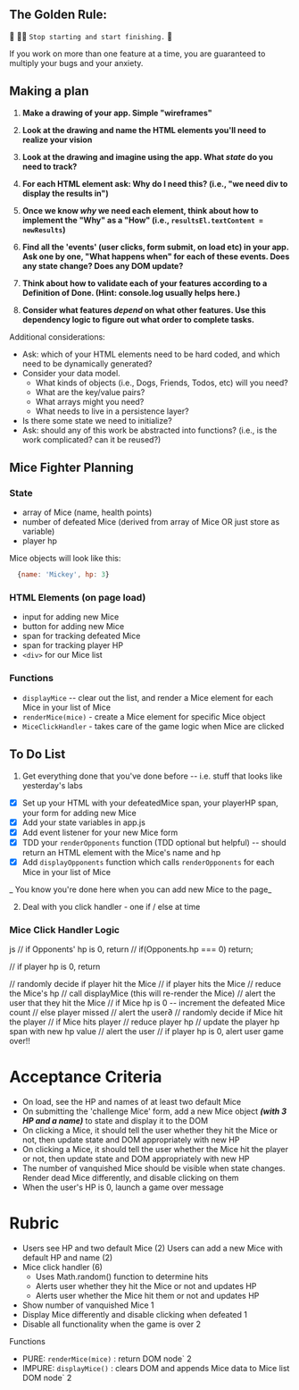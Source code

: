 ## The Golden Rule: 

🦸 🦸‍♂️ `Stop starting and start finishing.` 🏁

If you work on more than one feature at a time, you are guaranteed to multiply your bugs and your anxiety.

## Making a plan

1) **Make a drawing of your app. Simple "wireframes"** 
1) **Look at the drawing and name the HTML elements you'll need to realize your vision**

1) **Look at the drawing and imagine using the app. What _state_ do you need to track?** 
1) **For each HTML element ask: Why do I need this? (i.e., "we need div to display the results in")** 
1) **Once we know _why_ we need each element, think about how to implement the "Why" as a "How" (i.e., `resultsEl.textContent = newResults`)**
1) **Find all the 'events' (user clicks, form submit, on load etc) in your app. Ask one by one, "What happens when" for each of these events. Does any state change? Does any DOM update?**
1) **Think about how to validate each of your features according to a Definition of Done. (Hint: console.log usually helps here.)**
1) **Consider what features _depend_ on what other features. Use this dependency logic to figure out what order to complete tasks.**

Additional considerations:
- Ask: which of your HTML elements need to be hard coded, and which need to be dynamically generated?
- Consider your data model. 
  - What kinds of objects (i.e., Dogs, Friends, Todos, etc) will you need? 
  - What are the key/value pairs? 
  - What arrays might you need? 
  - What needs to live in a persistence layer?
- Is there some state we need to initialize?
- Ask: should any of this work be abstracted into functions? (i.e., is the work complicated? can it be reused?)


## Mice Fighter Planning

### State

-   array of Mice (name, health points)
-   number of defeated Mice (derived from array of Mice OR just store as variable)
-   player hp

Mice objects will look like this:

```js
  {name: 'Mickey', hp: 3}
```

### HTML Elements (on page load)

-   input for adding new Mice
-   button for adding new Mice
-   span for tracking defeated Mice
-   span for tracking player HP
-   `<div>` for our Mice list

### Functions

-   `displayMice` -- clear out the list, and render a Mice element for each Mice in your list of Mice
-   `renderMice(mice)` - create a Mice element for specific Mice object
-   `MiceClickHandler` - takes care of the game logic when Mice are clicked

## To Do List

1. Get everything done that you've done before -- i.e. stuff that looks like yesterday's labs

-   [x] Set up your HTML with your defeatedMice span, your playerHP span, your form for adding new Mice
-   [x] Add your state variables in app.js
-   [x] Add event listener for your new Mice form
-   [X] TDD your `renderOpponents` function (TDD optional but helpful) -- should return an HTML element with the Mice's name and hp
-   [x] Add `displayOpponents` function which calls `renderOpponents` for each Mice in your list of Mice

_ You know you're done here when you can add new Mice to the page_

2. Deal with you click handler - one if / else at time

### Mice Click Handler Logic

js
// if Opponents' hp is 0, return
// if(Opponents.hp === 0) return;

// if player hp is 0, return

// randomly decide if player hit the Mice
// if player hits the Mice
//    reduce the Mice's hp
//    call displayMice (this will re-render the Mice)
//    alert the user that they hit the Mice
//    if Mice hp is 0 -- increment the defeated Mice count
// else player missed
//     alert the user∂
// randomly decide if Mice hit the player
// if Mice hits player
//    reduce player hp
//    update the player hp span with new hp value
//    alert the user
//    if player hp is 0, alert user game over!!



# Acceptance Criteria

- On load, see the HP and names of at least two default Mice
- On submitting the 'challenge Mice' form, add a new Mice object 
***(with 3 HP and a name)*** to state and display it to the DOM
- On clicking a Mice, it should tell the user whether they hit the Mice or not, then update state and DOM appropriately with new HP
- On clicking a Mice, it should tell the user whether the Mice hit the player or not, then update state and DOM appropriately with new HP
- The number of vanquished Mice should be visible when state changes.
Render dead Mice differently, and disable clicking on them
- When the user's HP is 0, launch a game over message

# Rubric

- Users see HP and two default Mice	(2)
Users can add a new Mice with default HP and name	(2)
- Mice click handler	(6)
  - Uses Math.random() function to determine hits	
  - Alerts user whether they hit the Mice or not and updates HP	
  - Alerts user whether the Mice hit them or not and updates HP	
- Show number of vanquished Mice	1
- Display Mice differently and disable clicking when defeated	1
- Disable all functionality when the game is over	2

Functions	
- PURE: `renderMice(mice)` : return DOM node`	2
- IMPURE: `displayMice()` : clears DOM and appends Mice data to Mice list DOM node`	2